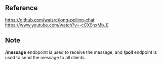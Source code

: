 ## Reference 
https://github.com/weisrc/long-polling-chat  
https://www.youtube.com/watch?v=-cCX0nxMb_E

## Note
**/message** endopoint is used to receive the message, and **/poll** endpoint is used to send the message to all clients.
